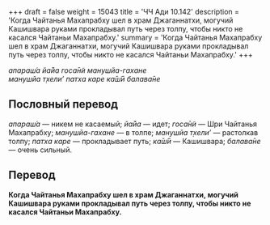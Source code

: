 +++
draft = false
weight = 15043
title = 'ЧЧ Ади 10.142'
description = 'Когда Чайтанья Махапрабху шел в храм Джаганнатхи, могучий Кашишвара руками прокладывал путь через толпу, чтобы никто не касался Чайтаньи Махапрабху.'
summary = 'Когда Чайтанья Махапрабху шел в храм Джаганнатхи, могучий Кашишвара руками прокладывал путь через толпу, чтобы никто не касался Чайтаньи Махапрабху.'
+++

_апараш́а йа̄йа госа̄н̃и манушйа-гахане  
манушйа т̣хели’ патха каре ка̄ш́ӣ балава̄не_

## Пословный перевод

_апараш́а_ — никем не касаемый; _йа̄йа_ — идет; _госа̄н̃и_ — Шри Чайтанья Махапрабху; _манушйа_\-_гахане_ — в толпе; _манушйа_ _т̣хели’_ — растолкав толпу; _патха_ _каре_ — прокладывает путь; _ка̄ш́ӣ_ — Кашишвара; _балава̄не_ — очень сильный.

## Перевод

**Когда Чайтанья Махапрабху шел в храм Джаганнатхи, могучий Кашишвара руками прокладывал путь через толпу, чтобы никто не касался Чайтаньи Махапрабху.**
